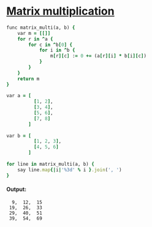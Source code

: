 [1]: https://rosettacode.org/wiki/Matrix_multiplication

# [Matrix multiplication][1]

```ruby
func matrix_multi(a, b) {
    var m = [[]]
    for r in ^a {
        for c in ^b[0] {
            for i in ^b {
                m[r][c] := 0 += (a[r][i] * b[i][c])
            }
        }
    }
    return m
}
 
var a = [
          [1, 2],
          [3, 4],
          [5, 6],
          [7, 8]
        ]
 
var b = [
          [1, 2, 3],
          [4, 5, 6]
        ]
 
for line in matrix_multi(a, b) {
    say line.map{|i|'%3d' % i }.join(', ')
}
```

#### Output:
```
  9,  12,  15
 19,  26,  33
 29,  40,  51
 39,  54,  69
```
